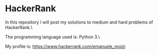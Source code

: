 # HackerRank
In this repository I will post my solutions to medium and hard problems of HackerRank.\\

The programming language used is: Python 3.\\

My profile is: https://www.hackerrank.com/emanuele_moizi
